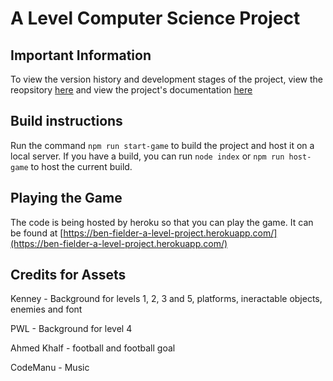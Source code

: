 # A Level Computer Science Project

## Important Information

To view the version history and development stages of the project, view the reopsitory [here](https://github.com/Marling-CS-Projects/Ben-Fielder-A-Level-Project)
and view the project's documentation [here](https://marling-school.gitbook.io/ben-fielder-project/mwuMyra54ckM6LNoVF1W/)

## Build instructions

Run the command ```npm run start-game``` to build the project and host it on a local server.
If you have a build, you can run ```node index``` or ```npm run host-game``` to host the current build.

## Playing the Game

The code is being hosted by heroku so that you can play the game. It can be found at
[https://ben-fielder-a-level-project.herokuapp.com/](https://ben-fielder-a-level-project.herokuapp.com/)

## Credits for Assets

Kenney - Background for levels 1, 2, 3 and 5, platforms, ineractable objects, enemies and font

PWL - Background for level 4

Ahmed Khalf - football and football goal

CodeManu - Music